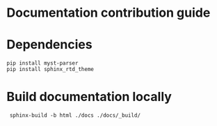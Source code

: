 # Documentation contribution guide

# Dependencies
```
pip install myst-parser
pip install sphinx_rtd_theme
```


# Build documentation locally
` sphinx-build -b html ./docs ./docs/_build/`
